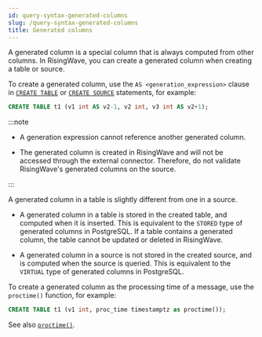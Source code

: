 ```yaml
---
id: query-syntax-generated-columns
slug: /query-syntax-generated-columns
title: Generated columns
---
```

<head>
  <link rel="canonical" href="https://docs.risingwave.com/docs/current/query-syntax-generated-columns/" />
</head>

A generated column is a special column that is always computed from other columns. In RisingWave, you can create a generated column when creating a table or source.

To create a generated column, use the `AS <generation_expression>` clause in [`CREATE TABLE`](/sql/commands/sql-create-table.md) or [`CREATE SOURCE`](/sql/commands/sql-create-source.md) statements, for example:

```sql
CREATE TABLE t1 (v1 int AS v2-1, v2 int, v3 int AS v2+1);
```

:::note

+ A generation expression cannot reference another generated column.

+ The generated column is created in RisingWave and will not be accessed through the external connector. Therefore, do not validate RisingWave's generated columns on the source.

:::

A generated column in a table is slightly different from one in a source.

- A generated column in a table is stored in the created table, and computed when it is inserted. This is equivalent to the `STORED` type of generated columns in PostgreSQL. If a table contains a generated column, the table cannot be updated or deleted in RisingWave.

- A generated column in a source is not stored in the created source, and is computed when the source is queried. This is equivalent to the `VIRTUAL` type of generated columns in PostgreSQL.

To create a generated column as the processing time of a message, use the `proctime()` function, for example:

```sql
CREATE TABLE t1 (v1 int, proc_time timestamptz as proctime());
```

See also [`proctime()`](/sql/functions-operators/sql-function-datetime.md#proctime).